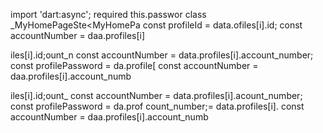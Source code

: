 import 'dart:async';
    required this.passwor
class _MyHomePageSte<MyHomePa       const profileId = data.ofiles[i].id;
        const accountNumber = daa.profiles[i]

iles[i].id;ount_n
        const accountNumber = data.profiles[i].account_number;
        const profilePassword = da.profile[
        const accountNumber = daa.profiles[i].account_numb

iles[i].id;ount_
        const accountNumber = data.profiles[i].acount_number;
        const profilePassword = da.prof
count_number;= data.profiles[i].
        const accountNumber = daa.profiles[i].account_numb

